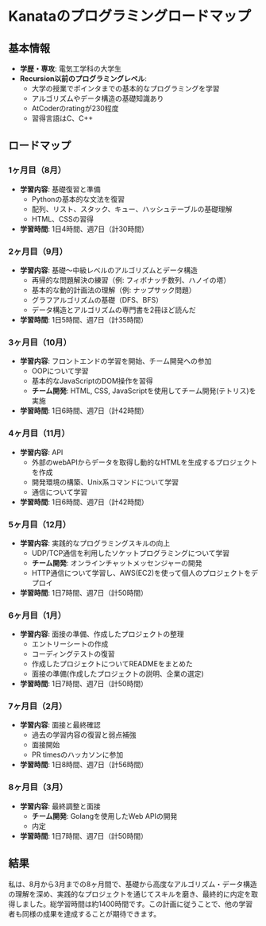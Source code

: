 # Kanataのプログラミングロードマップ

## 基本情報
- **学歴・専攻**: 電気工学科の大学生
- **Recursion以前のプログラミングレベル**: 
  - 大学の授業でポインタまでの基本的なプログラミングを学習
  - アルゴリズムやデータ構造の基礎知識あり
  - AtCoderのratingが230程度
  - 習得言語はC、C++

## ロードマップ

### 1ヶ月目（8月）
- **学習内容**: 基礎復習と準備
  - Pythonの基本的な文法を復習
  - 配列、リスト、スタック、キュー、ハッシュテーブルの基礎理解
  - HTML、CSSの習得
- **学習時間**: 1日4時間、週7日（計30時間）

### 2ヶ月目（9月）
- **学習内容**: 基礎～中級レベルのアルゴリズムとデータ構造
  - 再帰的な問題解決の練習（例: フィボナッチ数列、ハノイの塔）
  - 基本的な動的計画法の理解（例: ナップサック問題）
  - グラフアルゴリズムの基礎（DFS、BFS）
  - データ構造とアルゴリズムの専門書を2冊ほど読んだ
- **学習時間**: 1日5時間、週7日（計35時間）

### 3ヶ月目（10月）
- **学習内容**: フロントエンドの学習を開始、チーム開発への参加
  - OOPについて学習
  - 基本的なJavaScriptのDOM操作を習得
  - **チーム開発**: HTML, CSS, JavaScriptを使用してチーム開発(テトリス)を実施
- **学習時間**: 1日6時間、週7日（計42時間）

### 4ヶ月目（11月）
- **学習内容**: API
  - 外部のwebAPIからデータを取得し動的なHTMLを生成するプロジェクトを作成
  - 開発環境の構築、Unix系コマンドについて学習
  - 通信について学習
- **学習時間**: 1日6時間、週7日（計42時間）

### 5ヶ月目（12月）
- **学習内容**: 実践的なプログラミングスキルの向上
  - UDP/TCP通信を利用したソケットプログラミングについて学習
  - **チーム開発**: オンラインチャットメッセンジャーの開発
  - HTTP通信について学習し、AWS(EC2)を使って個人のプロジェクトをデプロイ
- **学習時間**: 1日7時間、週7日（計50時間）

### 6ヶ月目（1月）
- **学習内容**: 面接の準備、作成したプロジェクトの整理
  - エントリーシートの作成
  - コーディングテストの復習
  - 作成したプロジェクトについてREADMEをまとめた
  - 面接の準備(作成したプロジェクトの説明、企業の選定)
- **学習時間**: 1日7時間、週7日（計50時間）

### 7ヶ月目（2月）
- **学習内容**: 面接と最終確認
  - 過去の学習内容の復習と弱点補強
  - 面接開始
  - PR timesのハッカソンに参加
- **学習時間**: 1日8時間、週7日（計56時間）

### 8ヶ月目（3月）
- **学習内容**: 最終調整と面接
  - **チーム開発**: Golangを使用したWeb APIの開発
  - 内定
- **学習時間**: 1日7時間、週7日（計50時間）

## 結果
私は、8月から3月までの8ヶ月間で、基礎から高度なアルゴリズム・データ構造の理解を深め、実践的なプロジェクトを通じてスキルを磨き、最終的に内定を取得しました。総学習時間は約1400時間です。この計画に従うことで、他の学習者も同様の成果を達成することが期待できます。
